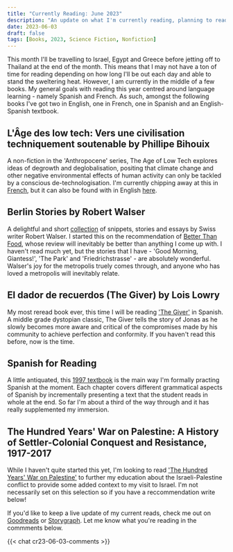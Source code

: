 ```yaml
---
title: "Currently Reading: June 2023"
description: "An update on what I'm currently reading, planning to read, and planning to review."
date: 2023-06-03
draft: false
tags: [Books, 2023, Science Fiction, Nonfiction]
---
```


This month I'll be travelling to Israel, Egypt and Greece before jetting off to Thailand at the end of the month. This means that I may not have a ton of time for reading depending on how long I'll be out each day and able to stand the sweltering heat. However, I am currently in the middle of a few books. My general goals with reading this year centred around language learning - namely Spanish and French. As such, amongst the following books I've got two in English, one in French, one in Spanish and an English-Spanish textbook.  

## L'Âge des low tech: Vers une civilisation techniquement soutenable by Phillipe Bihouix 
A non-fiction in the 'Anthropocene' series, The Age of Low Tech explores ideas of degrowth and deglobalisation, positing that climate change and other negative environmental effects of human activity can only be tackled by a conscious de-technologisation. I'm currently chipping away at this in [French](https://www.fnac.com/a15606244/Philippe-Bihouix-L-Age-des-low-tech-postface-inedite), but it can also be found with in English [here](https://www.ebooks.com/en-gb/book/210130722/the-age-of-low-tech/philippe-bihouix/).

## Berlin Stories by Robert Walser
A delightful and short [collection](https://www.goodreads.com/book/show/10729216-berlin-stories?ref=nav_sb_ss_5_14) of snippets, stories and essays by Swiss writer Robert Walser. I started this on the recommendation of [Better Than Food](https://www.youtube.com/watch?v=2lZifLu0g7k), whose review will inevitably be better than anything I come up with. I haven't read much yet, but the stories that I have - 'Good Morning, Giantess!', 'The Park' and 'Friedrichstrasse' - are absolutely wonderful. Walser's joy for the metropolis truely comes through, and anyone who has loved a metropolis will inevitably relate. 

## El dador de recuerdos (The Giver) by Lois Lowry 
My most reread book ever, this time I will be reading ['The Giver'](https://www.goodreads.com/book/show/3636.The_Giver) in Spanish. A middle grade dystopian classic, The Giver tells the story of Jonas as he slowly becomes more aware and critical of the compromises made by his community to achieve perfection and conformity. If you haven't read this before, now is the time. 

## Spanish for Reading 
A little antiquated, this [1997 textbook](https://www.goodreads.com/book/show/692095.Spanish_for_Reading) is the main way I'm formally practing Spanish at the moment. Each chapter covers different grammatical aspects of Spanish by incrementally presenting a text that the student reads in whole at the end. So far I'm about a third of the way through and it has really supplemented my immersion. 

## The Hundred Years' War on Palestine: A History of Settler-Colonial Conquest and Resistance, 1917-2017
While I haven't quite started this yet, I'm looking to read ['The Hundred Years' War on Palestine'](https://www.goodreads.com/book/show/41812831-the-hundred-years-war-on-palestine) to further my education about the Israeli-Palestine conflict to provide some added context to my visit to Israel. I'm not necessarily set on this selection so if you have a reccommendation write below!

If you'd like to keep a live update of my current reads, check me out on [Goodreads](https://www.goodreads.com/user/show/33340133?ref=nav_profile_l) or [Storygraph](https://app.thestorygraph.com/profile/mfletcher). Let me know what you're reading in the commments below. 

{{< chat cr23-06-03-comments >}}